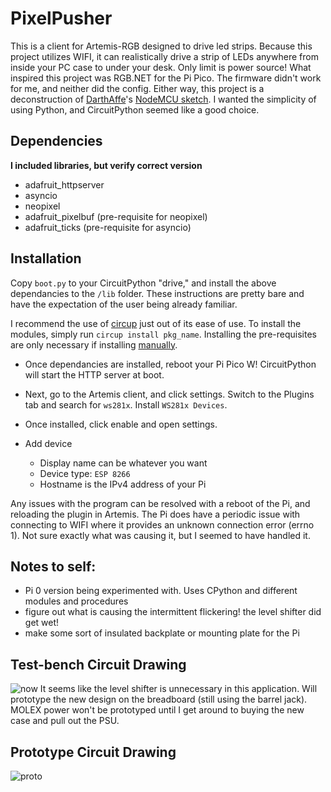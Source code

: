 
# PixelPusher
This is a client for Artemis-RGB designed to drive led strips. Because this project utilizes WIFI, it can realistically drive a strip of LEDs anywhere from inside your PC case to under your desk. Only limit is power source! What inspired this project was RGB.NET for the Pi Pico. The firmware didn't work for me, and neither did the config. Either way, this project is a deconstruction of [DarthAffe](https://github.com/DarthAffe)'s [NodeMCU sketch](https://github.com/DarthAffe/RGB.NET/blob/master/RGB.NET.Devices.WS281X/Sketches/RGB.NET_NodeMCU.ino). I wanted the simplicity of using Python, and CircuitPython seemed like a good choice.

## Dependencies 
**I included libraries, but verify correct version**
- adafruit_httpserver
- asyncio
- neopixel
- adafruit_pixelbuf (pre-requisite for neopixel)
- adafruit_ticks (pre-requisite for asyncio)

## Installation
Copy `boot.py` to your CircuitPython "drive," and install the above dependancies to the `/lib` folder.
These instructions are pretty bare and have the expectation of the user being already familiar.

I recommend the use of [circup](https://learn.adafruit.com/keep-your-circuitpython-libraries-on-devices-up-to-date-with-circup/install-circup) just out of its ease of use. To install the modules, simply run `circup install pkg_name`. Installing the pre-requisites are only necessary if installing [manually](https://circuitpython.org/libraries).

- Once dependancies are installed, reboot your Pi Pico W! CircuitPython will start the HTTP server at boot.

- Next, go to the Artemis client, and click settings. Switch to the Plugins tab and search for `ws281x`. Install `WS281x Devices`.

- Once installed, click enable and open settings. 
- Add device
    - Display name can be whatever you want
    - Device type: `ESP 8266`
    - Hostname is the IPv4 address of your Pi

Any issues with the program can be resolved with a reboot of the Pi, and reloading the plugin in Artemis. The Pi does have a periodic issue with connecting to WIFI where it provides an unknown connection error (errno 1). Not sure exactly what was causing it, but I seemed to have handled it. 

## Notes to self:
- Pi 0 version being experimented with. Uses CPython and different modules and procedures
- figure out what is causing the intermittent flickering! the level shifter did get wet!
- make some sort of insulated backplate or mounting plate for the Pi

## Test-bench Circuit Drawing
![now](https://img001.prntscr.com/file/img001/TqQdUkBRTA-IBeLW4pmjpw.png)
It seems like the level shifter is unnecessary in this application. Will prototype the new design on the breadboard (still using the barrel jack). MOLEX power won't be prototyped until I get around to buying the new case and pull out the PSU.
## Prototype Circuit Drawing
![proto](https://img001.prntscr.com/file/img001/T2BKsR-xS9ehRgZAUrbjqQ.png)
